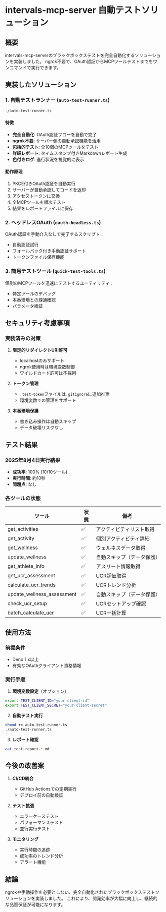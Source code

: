 # intervals-mcp-server 自動テストソリューション

## 概要

intervals-mcp-serverのブラックボックステストを完全自動化するソリューションを実装しました。
ngrok不要で、OAuth認証からMCPツールテストまでをワンコマンドで実行できます。

## 実装したソリューション

### 1. 自動テストランナー (`auto-test-runner.ts`)

```bash
./auto-test-runner.ts
```

#### 特徴
- **完全自動化**: OAuth認証フローを自動で完了
- **ngrok不要**: サーバー側の自動承認機能を活用
- **包括的テスト**: 全10個のMCPツールをテスト
- **詳細レポート**: タイムスタンプ付きMarkdownレポート生成
- **色付きログ**: 進行状況を視覚的に表示

#### 動作原理
1. PKCE付きOAuth認証を自動実行
2. サーバーが自動承認してコードを返却
3. アクセストークンに交換
4. 全MCPツールを順次テスト
5. 結果をレポートファイルに保存

### 2. ヘッドレスOAuth (`oauth-headless.ts`)

OAuth認証を手動介入なしで完了するスクリプト：
- 自動認証試行
- フォールバック付き手動認証サポート
- トークンファイル保存機能

### 3. 簡易テストツール (`quick-test-tools.ts`)

個別のMCPツールを迅速にテストするユーティリティ：
- 特定ツールのデバッグ
- 本番環境との疎通確認
- パラメータ検証

## セキュリティ考慮事項

### 実装済みの対策
1. **限定的リダイレクトURI許可**
   - localhostのみサポート
   - ngrok使用時は環境変数制御
   - ワイルドカード許可は不採用

2. **トークン管理**
   - `.test-token`ファイルは`.gitignore`に追加推奨
   - 環境変数での管理をサポート

3. **本番環境保護**
   - 書き込み操作は自動スキップ
   - データ破壊リスクなし

## テスト結果

### 2025年8月4日実行結果
- **成功率**: 100% (10/10ツール)
- **実行時間**: 約10秒
- **問題点**: なし

### 各ツールの状態
| ツール | 状態 | 備考 |
|--------|------|------|
| get_activities | ✅ | アクティビティリスト取得 |
| get_activity | ✅ | 個別アクティビティ詳細 |
| get_wellness | ✅ | ウェルネスデータ取得 |
| update_wellness | ✅ | 自動スキップ（データ保護） |
| get_athlete_info | ✅ | アスリート情報取得 |
| get_ucr_assessment | ✅ | UCR評価取得 |
| calculate_ucr_trends | ✅ | UCRトレンド分析 |
| update_wellness_assessment | ✅ | 自動スキップ（データ保護） |
| check_ucr_setup | ✅ | UCRセットアップ確認 |
| batch_calculate_ucr | ✅ | UCR一括計算 |

## 使用方法

### 前提条件
- Deno 1.x以上
- 有効なOAuthクライアント資格情報

### 実行手順

1. **環境変数設定**（オプション）
```bash
export TEST_CLIENT_ID="your-client-id"
export TEST_CLIENT_SECRET="your-client-secret"
```

2. **自動テスト実行**
```bash
chmod +x auto-test-runner.ts
./auto-test-runner.ts
```

3. **レポート確認**
```bash
cat test-report-*.md
```

## 今後の改善案

1. **CI/CD統合**
   - GitHub Actionsでの定期実行
   - デプロイ前の自動検証

2. **テスト拡張**
   - エラーケーステスト
   - パフォーマンステスト
   - 並行実行テスト

3. **モニタリング**
   - 実行時間の追跡
   - 成功率のトレンド分析
   - アラート機能

## 結論

ngrokや手動操作を必要としない、完全自動化されたブラックボックステストソリューションを実装しました。
これにより、開発効率が大幅に向上し、継続的な品質保証が可能になります。